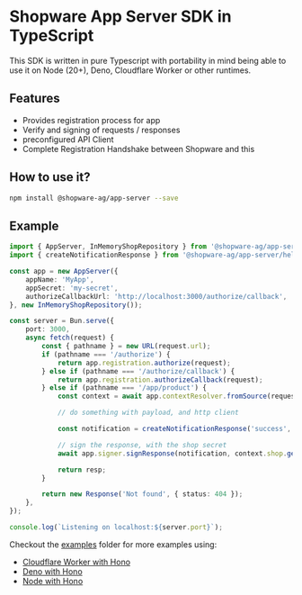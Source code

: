 # Shopware App Server SDK in TypeScript

This SDK is written in pure Typescript with portability in mind being able to use it on Node (20+), Deno, Cloudflare Worker or other runtimes.

## Features

- Provides registration process for app
- Verify and signing of requests / responses
- preconfigured API Client
- Complete Registration Handshake between Shopware and this

## How to use it?

```bash
npm install @shopware-ag/app-server --save
```

## Example

```typescript
import { AppServer, InMemoryShopRepository } from '@shopware-ag/app-server'
import { createNotificationResponse } from '@shopware-ag/app-server/helper/app-actions'

const app = new AppServer({
    appName: 'MyApp',
    appSecret: 'my-secret',
    authorizeCallbackUrl: 'http://localhost:3000/authorize/callback',
}, new InMemoryShopRepository());

const server = Bun.serve({
    port: 3000,
    async fetch(request) {
        const { pathname } = new URL(request.url);
        if (pathname === '/authorize') {
            return app.registration.authorize(request);
        } else if (pathname === '/authorize/callback') {
            return app.registration.authorizeCallback(request);
        } else if (pathname === '/app/product') {
            const context = await app.contextResolver.fromSource(request);

            // do something with payload, and http client

            const notification = createNotificationResponse('success', 'Product created');

            // sign the response, with the shop secret
            await app.signer.signResponse(notification, context.shop.getShopSecret());

            return resp;
        }

        return new Response('Not found', { status: 404 });
    },
});

console.log(`Listening on localhost:${server.port}`);
```

Checkout the [examples](./examples) folder for more examples using:

- [Cloudflare Worker with Hono](./examples/cloudflare-hono)
- [Deno with Hono](./examples/deno-hono)
- [Node with Hono](./examples/node-hono)
